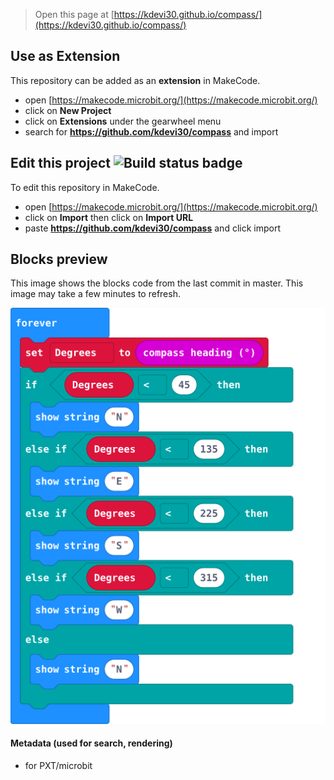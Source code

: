 
> Open this page at [https://kdevi30.github.io/compass/](https://kdevi30.github.io/compass/)

## Use as Extension

This repository can be added as an **extension** in MakeCode.

* open [https://makecode.microbit.org/](https://makecode.microbit.org/)
* click on **New Project**
* click on **Extensions** under the gearwheel menu
* search for **https://github.com/kdevi30/compass** and import

## Edit this project ![Build status badge](https://github.com/kdevi30/compass/workflows/MakeCode/badge.svg)

To edit this repository in MakeCode.

* open [https://makecode.microbit.org/](https://makecode.microbit.org/)
* click on **Import** then click on **Import URL**
* paste **https://github.com/kdevi30/compass** and click import

## Blocks preview

This image shows the blocks code from the last commit in master.
This image may take a few minutes to refresh.

![A rendered view of the blocks](https://github.com/kdevi30/compass/raw/master/.github/makecode/blocks.png)

#### Metadata (used for search, rendering)

* for PXT/microbit
<script src="https://makecode.com/gh-pages-embed.js"></script><script>makeCodeRender("{{ site.makecode.home_url }}", "{{ site.github.owner_name }}/{{ site.github.repository_name }}");</script>
